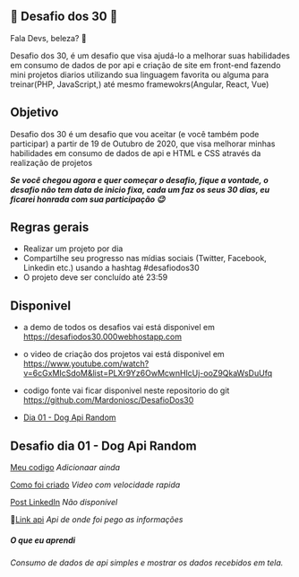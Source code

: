 ## 🚀 Desafio dos 30 🚀
 
 Fala Devs, beleza? 🖖

 Desafio dos 30, é um desafio que visa ajudá-lo a melhorar suas habilidades em consumo de dados de por api e criação de site em front-end fazendo mini projetos diarios utilizando sua linguagem favorita ou alguma para treinar(PHP, JavaScript,) até mesmo framewokrs(Angular, React, Vue)  

 ## Objetivo

Desafio dos 30 é um desafio que vou aceitar (e você também pode participar) a partir de 19 de Outubro de 2020, que visa melhorar minhas habilidades em consumo de dados de api e HTML e CSS através da realização de projetos 

***Se você chegou agora e quer começar o desafio, fique a vontade, o desafio não tem data de inicio fixa, cada um faz os seus 30 dias, eu ficarei honrada com sua participação 😉***

## Regras gerais

* Realizar um projeto por dia
* Compartilhe seu progresso nas mídias sociais (Twitter, Facebook, Linkedin etc.) usando a hashtag #desafiodos30
* O projeto deve ser concluído até 23:59




## Disponivel

* a demo de todos os desafios vai está disponivel em https://desafiodos30.000webhostapp.com
* o video de criação dos projetos vai está disponivel em https://www.youtube.com/watch?v=6cGxMIcSdoM&list=PLXr9Yz6OwMcwnHlcUj-ooZ9QkaWsDuUfq
* codigo fonte vai ficar disponivel neste repositorio do git https://github.com/Mardoniosc/DesafioDos30




* [Dia 01 - Dog Api Random](#id01)



##  Desafio dia 01 - Dog Api Random <a name="id01"></a>

[Meu codigo]() *Adicionaar ainda*

[Como foi criado](https://www.youtube.com/watch?v=YmXWHtBTKak) *Video com velocidade rapida* 

[Post LinkedIn]() *Não disponível*

:link:[Link api](https://dog.ceo/dog-api/) *Api de onde foi pego as informações*


##### O que eu aprendi

*Consumo de dados de api simples e mostrar os dados recebidos em tela.*
